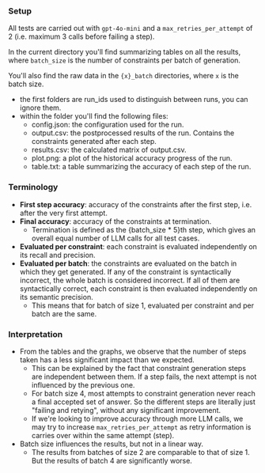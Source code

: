 ### Setup

All tests are carried out with `gpt-4o-mini` and a `max_retries_per_attempt` of 2 (i.e. maximum 3 calls before failing a step).

In the current directory you'll find summarizing tables on all the results, where `batch_size` is the number of constraints per batch of generation.

You'll also find the raw data in the `{x}_batch` directories, where `x` is the batch size.
- the first folders are run_ids used to distinguish between runs, you can ignore them.
- within the folder you'll find the following files:
  - config.json: the configuration used for the run.
  - output.csv: the postprocessed results of the run. Contains the constraints generated after each step.
  - results.csv: the calculated matrix of output.csv.
  - plot.png: a plot of the historical accuracy progress of the run.
  - table.txt: a table summarizing the accuracy of each step of the run.

### Terminology

- **First step accuracy**: accuracy of the constraints after the first step, i.e. after the very first attempt.
- **Final accuracy**: accuracy of the constraints at termination.
  - Termination is defined as the {batch_size * 5}th step, which gives an overall equal number of LLM calls for all test cases.
- **Evaluated per constraint**: each constraint is evaluated independently on its recall and precision.
- **Evaluated per batch**: the constraints are evaluated on the batch in which they get generated. If any of the constraint is syntactically incorrect, the whole batch is considered incorrect. If all of them are syntactically correct, each constraint is then evaluated independently on its semantic precision.
  - This means that for batch of size 1, evaluated per constraint and per batch are the same.

### Interpretation

- From the tables and the graphs, we observe that the number of steps taken has a less significant impact than we expected.
  - This can be explained by the fact that constraint generation steps are independent between them. If a step fails, the next attempt is not influenced by the previous one.
  - For batch size 4, most attempts to constraint generation never reach a final accepted set of answer. So the different steps are literally just "failing and retying", without any significant improvement.
  - If we're looking to improve accuracy through more LLM calls, we may try to increase `max_retries_per_attempt` as retry information is carries over within the same attempt (step).
- Batch size influences the results, but not in a linear way.
  - The results from batches of size 2 are comparable to that of size 1. But the results of batch 4 are significantly worse.